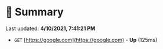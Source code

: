 # 📖 Summary
Last updated: **4/10/2021, 7:41:21 PM**

- `GET` [https://google.com](https://google.com) - **Up** (125ms)
